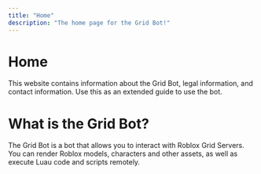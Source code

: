 ```yaml
---
title: "Home"
description: "The home page for the Grid Bot!"
---
```


# Home

This website contains information about the Grid Bot, legal information, and contact information.
Use this as an extended guide to use the bot.

# What is the Grid Bot?

The Grid Bot is a bot that allows you to interact with Roblox Grid Servers. You can render Roblox models, characters and other assets, as well as execute Luau code and scripts remotely.